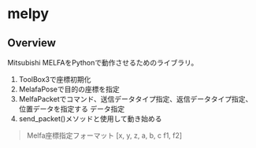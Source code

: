 # melpy

## Overview
Mitsubishi MELFAをPythonで動作させるためのライブラリ。

1. ToolBox3で座標初期化
2. MelafaPoseで目的の座標を指定
3. MelfaPacketでコマンド、送信データタイプ指定、返信データタイプ指定、位置データを指定する
データ指定
4. send_packet()メソッドと使用して動き始める

> Melfa座標指定フォーマット
> [x, y, z, a, b, c f1, f2]
